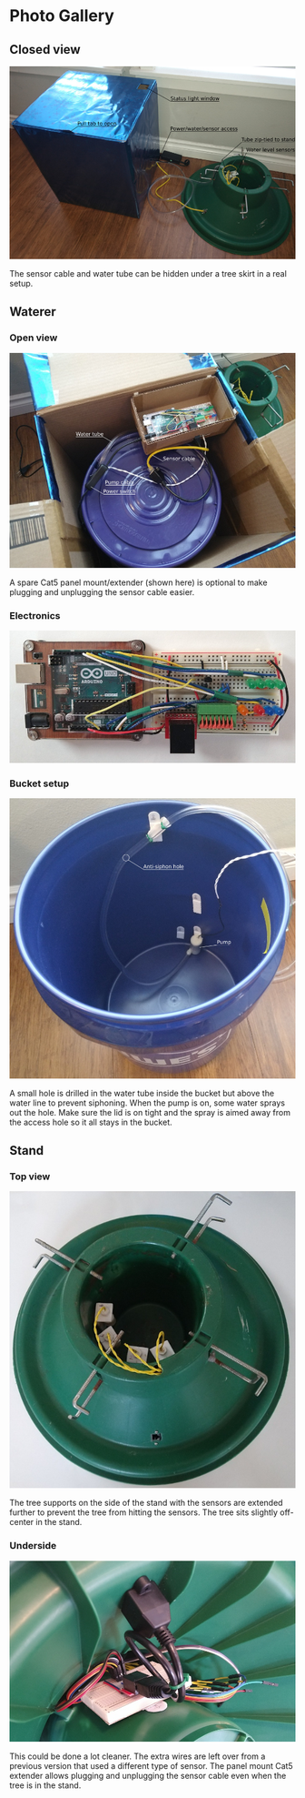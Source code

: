 # Photo Gallery

## Closed view

![system closed photo annotated](img/system_closed_annotated.jpg)

The sensor cable and water tube can be hidden under a tree skirt in a real setup.

## Waterer

### Open view

![waterer open photo annotated](img/waterer_open_annotated.jpg)

A spare Cat5 panel mount/extender (shown here) is optional to make plugging and unplugging the sensor cable easier.

### Electronics

![waterer electronics photo](img/waterer_electronics_photo.jpg)

### Bucket setup

![bucket photo annotated](img/bucket_annotated.jpg)

A small hole is drilled in the water tube inside the bucket but above the water line to prevent siphoning. When the pump is on, some water sprays out the hole. Make sure the lid is on tight and the spray is aimed away from the access hole so it all stays in the bucket.


## Stand

### Top view

![stand top view photo](img/stand_top_photo.jpg)

The tree supports on the side of the stand with the sensors are extended further to prevent the tree from hitting the sensors. The tree sits slightly off-center in the stand.

### Underside

![stand bottom view photo](img/stand_bottom_photo.jpg)

This could be done a lot cleaner. The extra wires are left over from a previous version that used a different type of sensor. The panel mount Cat5 extender allows plugging and unplugging the sensor cable even when the tree is in the stand.
